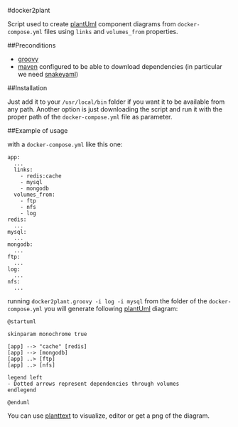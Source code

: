 #docker2plant

Script used to create [plantUml] component diagrams from `docker-compose.yml` files using `links` and `volumes_from` properties.

##Preconditions
- [groovy](http://www.groovy-lang.org/)
- [maven](https://maven.apache.org/) configured to be able to download dependencies (in particular we need [snakeyaml](http://www.snakeyaml.org)) 

##Installation

Just add it to your `/usr/local/bin` folder if you want it to be available from any path. 
Another option is just downloading the script and run it with the proper path of the `docker-compose.yml` file as parameter.

##Example of usage

with a `docker-compose.yml` like this one:

```
app:
  ...
  links:
    - redis:cache
    - mysql
    - mongodb
  volumes_from:
    - ftp
    - nfs
    - log
redis:
  ...
mysql:
  ...
mongodb:
  ...
ftp:
  ...
log:
  ...
nfs:
  ...
```

running `docker2plant.groovy -i log -i mysql` from the folder of the `docker-compose.yml` you will generate following [plantUml] diagram:

```
@startuml

skinparam monochrome true

[app] --> "cache" [redis]
[app] --> [mongodb]
[app] ..> [ftp]
[app] ..> [nfs]

legend left
- Dotted arrows represent dependencies through volumes
endlegend

@enduml
```

You can use [planttext](http://www.planttext.com/) to visualize, editor or get a png of the diagram.


[plantUml]:http://plantuml.com
